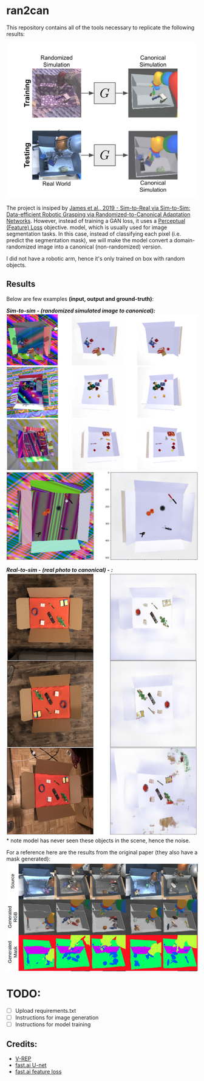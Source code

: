 # ran2can

This repository contains all of the tools necessary to replicate the following results:

![static/sim2real_paper_frontimg.png](static/sim2real_paper_frontimg.png)

The project is insiped by [James et al., 2019 - Sim-to-Real via Sim-to-Sim: Data-efficient Robotic Grasping via Randomized-to-Canonical Adaptation Networks](https://arxiv.org/abs/1812.07252). However, instead of training a GAN loss, it uses a [Perceptual (Feature) Loss](https://arxiv.org/abs/1603.08155) objective.  model, which is usually used for image segmentation tasks. In this case, instead of classifying each pixel (i.e. predict the segmentation mask), we will make the model convert a domain-randomized image into a canonical (non-randomized) version.

I did not have a robotic arm, hence it's only trained on box with random objects.

## Results

Below are few examples **(input, output and ground-truth)**:

__*Sim-to-sim - (randomized simulated image to canonical):*__
![static/simsim.png](static/simsim.png)
![static/simsim2.png](static/simsim2.png)

__*Real-to-sim - (real photo to canonical) - :*__
![static/real2sim.png](static/real2sim.png)
\* note model has never seen these objects in the scene, hence the noise.

For a reference here are the results from the original paper (they also have a mask generated):
![static/paperres.png](static/paperres.png)

# TODO:
- [ ] Upload requirements.txt
- [ ] Instructions for image generation
- [ ] Instructions for model training

## Credits:
* [V-REP](http://coppeliarobotics.com)
* [fast.ai U-net](https://docs.fast.ai/vision.models.unet.html)
* [fast.ai feature loss](https://course.fast.ai/videos/?lesson=7)